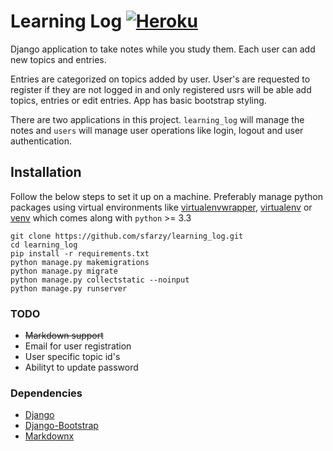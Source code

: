 # Learning Log  [![Heroku](https://img.shields.io/badge/heroku-deployed-brightgreen.svg)](https://sfarzy-learning-log.herokuapp.com/)

Django application to take notes while you study them. Each user can add new topics and entries.

Entries are categorized on topics added by user.  User's are requested to register if they are not logged in and only registered usrs will be able add topics, entries or edit entries. App has basic bootstrap styling.

There are two applications in this project. `learning_log` will manage the notes and `users` will manage user operations like login, logout and user authentication.

## Installation

Follow the below steps to set it up on a machine. Preferably manage python packages using virtual environments like [virtualenvwrapper](https://virtualenvwrapper.readthedocs.io/en/latest/), [virtualenv](https://pypi.python.org/pypi/virtualenv) or [venv](https://docs.python.org/3/library/venv.html) which comes along with `python` >= 3.3
```
git clone https://github.com/sfarzy/learning_log.git
cd learning_log
pip install -r requirements.txt
python manage.py makemigrations
python manage.py migrate
python manage.py collectstatic --noinput
python manage.py runserver
```

### TODO

- <strike>Markdown support</strike>
- Email for user registration
- User specific topic id's
- Abilityt to update password

### Dependencies
 
- [Django](https://www.djangoproject.com/)
- [Django-Bootstrap](https://github.com/dyve/django-bootstrap3)
- [Markdownx](https://github.com/adi-/django-markdownx)
